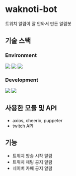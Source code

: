 # waknoti-bot
트위치 알람이 잘 안와서 만든 알람봇 
## 기술 스택
### Environment
<img src="https://img.shields.io/badge/vscode-007ACC?style=for-the-badge&logo=visualstudiocode&logoColor=white"> <img src="https://img.shields.io/badge/docker-2496ED?style=for-the-badge&logo=docker&logoColor=white"> <img src="https://img.shields.io/badge/npm-CB3837?style=for-the-badge&logo=npm&logoColor=white"> 
### Development
<img src="https://img.shields.io/badge/nest.js-E0234E?style=for-the-badge&logo=nestjs&logoColor=white"> <img src="https://img.shields.io/badge/typescript-3178C6?style=for-the-badge&logo=typescript&logoColor=white">
## 사용한 모듈 및 API
- axios, cheerio, puppeter
- twitch API
## 기능
- 트위치 방송 시작 알람
- 트위치 채팅 공지 알람
- 네이버 카페 공지 알람
